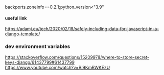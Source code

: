 backports.zoneinfo==0.2.1;python_version<"3.9"

#### useful link
https://adamj.eu/tech/2020/02/18/safely-including-data-for-javascript-in-a-django-template/

### dev environment variables
https://stackoverflow.com/questions/15209978/where-to-store-secret-keys-django/61437799#61437799  
https://www.youtube.com/watch?v=Bl9KmRWKEzU